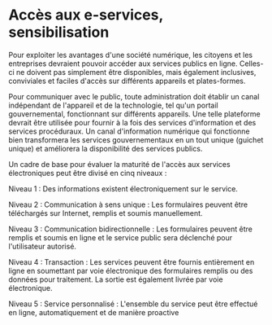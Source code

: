 # Accès aux e-services, sensibilisation

Pour exploiter les avantages d'une société numérique, les citoyens et les entreprises devraient pouvoir accéder aux services publics en ligne. Celles-ci ne doivent pas simplement être disponibles, mais également inclusives, conviviales et faciles d'accès sur différents appareils et plates-formes.

Pour communiquer avec le public, toute administration doit établir un canal indépendant de l'appareil et de la technologie, tel qu'un portail gouvernemental, fonctionnant sur différents appareils. Une telle plateforme devrait être utilisée pour fournir à la fois des services d'information et des services procéduraux. Un canal d'information numérique qui fonctionne bien transformera les services gouvernementaux en un tout unique (guichet unique) et améliorera la disponibilité des services publics.

Un cadre de base pour évaluer la maturité de l'accès aux services électroniques peut être divisé en cinq niveaux :

Niveau 1 : Des informations existent électroniquement sur le service.

Niveau 2 : Communication à sens unique : Les formulaires peuvent être téléchargés sur Internet, remplis et soumis manuellement.

Niveau 3 : Communication bidirectionnelle : Les formulaires peuvent être remplis et soumis en ligne et le service public sera déclenché pour l'utilisateur autorisé.

Niveau 4 : Transaction : Les services peuvent être fournis entièrement en ligne en soumettant par voie électronique des formulaires remplis ou des données pour traitement. La sortie est également livrée par voie électronique.

Niveau 5 : Service personnalisé : L'ensemble du service peut être effectué en ligne, automatiquement et de manière proactive
